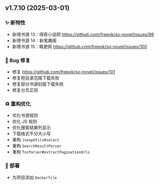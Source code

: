 ## v1.7.10 (2025-03-01)

### ✨ 新特性

- 新增书源 13：得奇小说网 https://github.com/freeok/so-novel/issues/98
- 新增书源 14：新笔趣阁
- 新增书源 15：略更网 https://github.com/freeok/so-novel/issues/100

### 🐛 Bug 修复

- 修复 https://github.com/freeok/so-novel/issues/101
- 修复短目录范围下载失败
- 修复部分书源封面下载失败
- 修复分页正则

### ♻️ 重构优化

- 优化书源规则
- 优化 JS 规则
- 优化搜索结果列显示
- 下载格式不分大小写
- 重构 `JsoupUtils#select`
- 重构 `SearchResultParser`
- 重构 `TocParser#extractPaginationUrls`

### 🚀 部署

- 为项目添加 `Dockerfile`